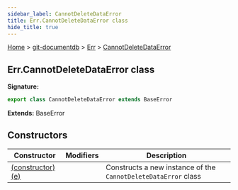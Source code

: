 ```yaml
---
sidebar_label: CannotDeleteDataError
title: Err.CannotDeleteDataError class
hide_title: true
---
```


[Home](./index.md) &gt; [git-documentdb](./git-documentdb.md) &gt; [Err](./git-documentdb.err.md) &gt; [CannotDeleteDataError](./git-documentdb.err.cannotdeletedataerror.md)

## Err.CannotDeleteDataError class


<b>Signature:</b>

```typescript
export class CannotDeleteDataError extends BaseError 
```
<b>Extends:</b> BaseError

## Constructors

|  Constructor | Modifiers | Description |
|  --- | --- | --- |
|  [(constructor)(e)](./git-documentdb.err.cannotdeletedataerror._constructor_.md) |  | Constructs a new instance of the <code>CannotDeleteDataError</code> class |


